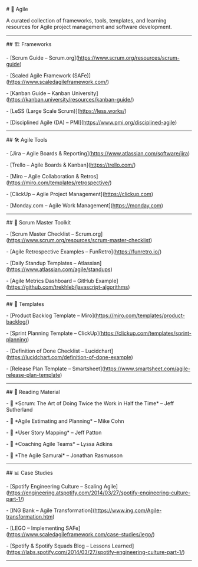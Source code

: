 \# 📌 Agile



A curated collection of frameworks, tools, templates, and learning resources for Agile project management and software development.



---



\## 🏗 Frameworks



\- \[Scrum Guide – Scrum.org](https://www.scrum.org/resources/scrum-guide)

\- \[Scaled Agile Framework (SAFe)](https://www.scaledagileframework.com/)

\- \[Kanban Guide – Kanban University](https://kanban.university/resources/kanban-guide/)

\- \[LeSS (Large Scale Scrum)](https://less.works/)

\- \[Disciplined Agile (DA) – PMI](https://www.pmi.org/disciplined-agile)



---



\## 🛠 Agile Tools



\- \[Jira – Agile Boards \& Reporting](https://www.atlassian.com/software/jira)

\- \[Trello – Agile Boards \& Kanban](https://trello.com/)

\- \[Miro – Agile Collaboration \& Retros](https://miro.com/templates/retrospective/)

\- \[ClickUp – Agile Project Management](https://clickup.com)

\- \[Monday.com – Agile Work Management](https://monday.com)



---



\## 🧰 Scrum Master Toolkit



\- \[Scrum Master Checklist – Scrum.org](https://www.scrum.org/resources/scrum-master-checklist)

\- \[Agile Retrospective Examples – FunRetro](https://funretro.io/)

\- \[Daily Standup Templates – Atlassian](https://www.atlassian.com/agile/standups)

\- \[Agile Metrics Dashboard – GitHub Example](https://github.com/trekhleb/javascript-algorithms)



---



\## 📘 Templates



\- \[Product Backlog Template – Miro](https://miro.com/templates/product-backlog/)

\- \[Sprint Planning Template – ClickUp](https://clickup.com/templates/sprint-planning)

\- \[Definition of Done Checklist – Lucidchart](https://lucidchart.com/definition-of-done-example)

\- \[Release Plan Template – Smartsheet](https://www.smartsheet.com/agile-release-plan-template)



---



\## 📖 Reading Material



\- 📗 \*Scrum: The Art of Doing Twice the Work in Half the Time\* – Jeff Sutherland  

\- 📘 \*Agile Estimating and Planning\* – Mike Cohn  

\- 📕 \*User Story Mapping\* – Jeff Patton  

\- 📙 \*Coaching Agile Teams\* – Lyssa Adkins  

\- 📔 \*The Agile Samurai\* – Jonathan Rasmusson



---



\## 📊 Case Studies



\- \[Spotify Engineering Culture – Scaling Agile](https://engineering.atspotify.com/2014/03/27/spotify-engineering-culture-part-1/)

\- \[ING Bank – Agile Transformation](https://www.ing.com/Agile-transformation.htm)

\- \[LEGO – Implementing SAFe](https://www.scaledagileframework.com/case-studies/lego/)

\- \[Spotify \& Spotify Squads Blog – Lessons Learned](https://labs.spotify.com/2014/03/27/spotify-engineering-culture-part-1/)



---



